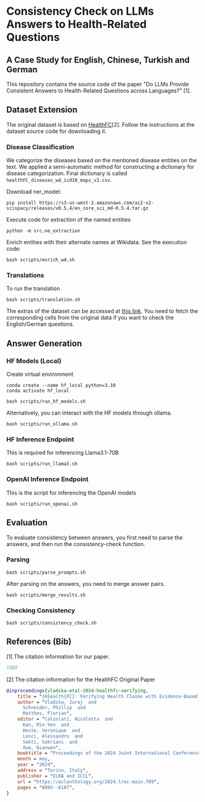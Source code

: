 # Consistency Check on LLMs Answers to Health-Related Questions
## A Case Study for English, Chinese, Turkish and German

This repository contains the source code of the paper "Do LLMs Provide Consistent Answers to Health-Related Questions across Languages?" [1].

## Dataset Extension
The original dataset is based on [HealthFC](https://github.com/jvladika/HealthFC)[2]. Follow the instructions at the dataset source code for downloading it.

### Disease Classification
We categorize the diseases based on the mentioned disease entities on the text. We applied a semi-automatic method for constructing a dictionary for disease categorization.
Final dictionary is called `healthFC_diseases_wd_icd10_maps_v2.csv`.

Download ner_model:

```shell
pip install https://s3-us-west-2.amazonaws.com/ai2-s2-scispacy/releases/v0.5.4/en_core_sci_md-0.5.4.tar.gz
```
Execute code for extraction of the named entities

```shell
python -m src.ne_extraction
```

Enrich entities with their alternate names at Wikidata. See the execution code:

```shell
bash scripts/enrich_wd.sh
```

### Translations
To run the translation

```shell
bash scripts/translation.sh
```

The extras of the dataset can be accessed at [this link](https://drive.google.com/drive/folders/1DAPJsgqRyNKBtSKeNYJ3aq4QGOiUC4Bp?usp=sharing). You need to fetch the corresponding cells from the original data if you want to check the English/German questions.

## Answer Generation

### HF Models (Local)

Create virtual environment

```shell
conda create --name hf_local python=3.10
conda activate hf_local

bash scripts/run_hf_models.sh
```

Alternatively, you can interact with the HF models through ollama.

```shell
bash scripts/run_ollama.sh
```

### HF Inference Endpoint
This is required for inferencing Llama3.1-70B

```shell
bash scripts/run_llama3.sh
```

### OpenAI Inference Endpoint
This is the script for inferencing the OpenAI models

```shell
bash scripts/run_openai.sh
```

## Evaluation
To evaluate consistency between answers, you first need to parse the answers, and then run the consistency-check function.

### Parsing

```shell
bash scripts/parse_prompts.sh
```

After parsing on the answers, you need to merge answer pairs.

```shell
bash scripts/merge_results.sh
```

### Checking Consistency

```shell
bash scripts/consistency_check.sh
```

## References (Bib)
[1] The citation information for our paper.
```bibtex
TODO
```

[2] The citation information for the HealthFC Original Paper

```bibtex
@inproceedings{vladika-etal-2024-healthfc-verifying,
    title = "{H}ealth{FC}: Verifying Health Claims with Evidence-Based Medical Fact-Checking",
    author = "Vladika, Juraj  and
      Schneider, Phillip  and
      Matthes, Florian",
    editor = "Calzolari, Nicoletta  and
      Kan, Min-Yen  and
      Hoste, Veronique  and
      Lenci, Alessandro  and
      Sakti, Sakriani  and
      Xue, Nianwen",
    booktitle = "Proceedings of the 2024 Joint International Conference on Computational Linguistics, Language Resources and Evaluation (LREC-COLING 2024)",
    month = may,
    year = "2024",
    address = "Torino, Italy",
    publisher = "ELRA and ICCL",
    url = "https://aclanthology.org/2024.lrec-main.709",
    pages = "8095--8107",
}
```